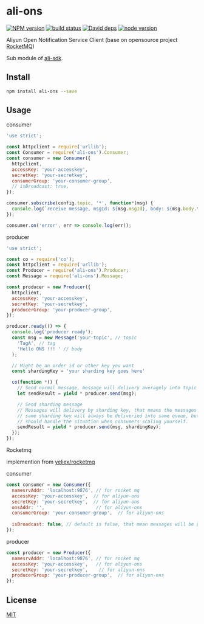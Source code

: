 ali-ons
=======

[![NPM version][npm-image]][npm-url]
[![build status][travis-image]][travis-url]
[![David deps][david-image]][david-url]
[![node version][node-image]][node-url]

[npm-image]: https://img.shields.io/npm/v/ali-ons.svg?style=flat-square
[npm-url]: https://npmjs.org/package/ali-ons
[travis-image]: https://img.shields.io/travis/ali-sdk/ali-ons.svg?style=flat-square
[travis-url]: https://travis-ci.org/ali-sdk/ali-ons
[david-image]: https://img.shields.io/david/ali-sdk/ali-ons.svg?style=flat-square
[david-url]: https://david-dm.org/ali-sdk/ali-ons
[node-image]: https://img.shields.io/badge/node.js-%3E=_4.2.3-green.svg?style=flat-square
[node-url]: http://nodejs.org/download/

Aliyun Open Notification Service Client (base on opensource project [RocketMQ](https://github.com/alibaba/RocketMQ/tree/master/rocketmq-client))

Sub module of [ali-sdk](https://github.com/ali-sdk/ali-sdk).

## Install

```bash
npm install ali-ons --save
```

## Usage

consumer

```js
'use strict';

const httpclient = require('urllib');
const Consumer = require('ali-ons').Consumer;
const consumer = new Consumer({
  httpclient,
  accessKey: 'your-accesskey',
  secretKey: 'your-secretkey',
  consumerGroup: 'your-consumer-group',
  // isBroadcast: true,
});

consumer.subscribe(config.topic, '*', function*(msg) {
  console.log(`receive message, msgId: ${msg.msgId}, body: ${msg.body.toString()}`)
});

consumer.on('error', err => console.log(err));
```

producer

```js
'use strict';

const co = require('co');
const httpclient = require('urllib');
const Producer = require('ali-ons').Producer;
const Message = require('ali-ons').Message;

const producer = new Producer({
  httpclient,
  accessKey: 'your-accesskey',
  secretKey: 'your-secretkey',
  producerGroup: 'your-producer-group',
});

producer.ready(() => {
  console.log('producer ready');
  const msg = new Message('your-topic', // topic
    'TagA', // tag
    'Hello ONS !!! ' // body
  );

  // Might be an order id or other key you want
  const shardingKey = 'your sharding key goes here'

  co(function *() {
    // Send normal message, message will delivery averagely into topic queues
    let sendResult = yield * producer.send(msg);

    // Send sharding message
    // Messages will delivery by sharding key, that means the messages with
    // same sharding key will always be deliveried into same queue, but you
    // should handle the situation when consumers scaling yourself.  
    sendResult = yield * producer.send(msg, shardingKey);
  });
});
```

Rocketmq

implemention from [yeliex/rocketmq](https://github.com/yeliex/rocketmq)

consumer 

```js
const consumer = new Consumer({
  namesrvAddr: 'localhost:9876', // for rocket mq
  accessKey: 'your-accesskey',  // for aliyun-ons
  secretKey: 'your-secretkey',  // for aliyun-ons
  onsAddr: '',                   // for aliyun-ons
  consumerGroup: 'your-consumer-group',  // for aliyun-ons
  
  isBroadcast: false, // default is false, that mean messages will be pushed to consumer cluster only once.
});
```

producer

```js
const producer = new Producer({
  namesrvAddr: 'localhost:9876', // for rocket mq
  accessKey: 'your-accesskey',   // for aliyun-ons
  secretKey: 'your-secretkey',    // for aliyun-ons
  producerGroup: 'your-producer-group',  // for aliyun-ons
});
```

## License

[MIT](LICENSE)
